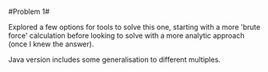 #Problem 1#

Explored a few options for tools to solve this one, starting with a more 'brute force' calculation before looking to solve with a more analytic approach (once I knew the answer).  

Java version includes some generalisation to different multiples.
